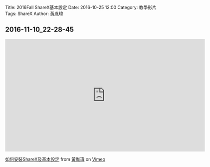Title: 2016Fall ShareX基本設定
Date: 2016-10-25 12:00
Category: 教學影片
Tags: ShareX
Author: 黃胤瑋
<section>
    <h2>2016-11-10_22-28-45</h2>
<iframe src="https://player.vimeo.com/video/190995648" width="640" height="360" frameborder="0" webkitallowfullscreen mozallowfullscreen allowfullscreen></iframe>
<p>
<a href="https://vimeo.com/190995648">如何安裝ShareX及基本設定</a> from <a href="https://vimeo.com/user58912621">黃胤瑋</a> 
on
 <a href="https://vimeo.com">Vimeo</a>
 </p>
</section>